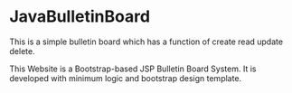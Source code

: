 # JavaBulletinBoard

This is a simple bulletin board which has
a function of create read update delete.


This Website is a Bootstrap-based JSP 
Bulletin Board System. It is developed with minimum logic and bootstrap design template.

